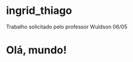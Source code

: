 # ingrid_thiago
Trabalho solicitado pelo professor Wuldson 06/05
<!DOCTYPE html>
<html>
<head>
  <title>Nosso Primeiro Repositório</title>
</head>
<body>
  <h1>Olá, mundo!</h1>
</body>
</html>